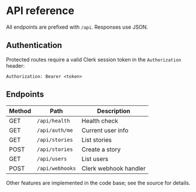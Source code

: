 # API reference

All endpoints are prefixed with `/api`. Responses use JSON.

## Authentication

Protected routes require a valid Clerk session token in the `Authorization` header:

```
Authorization: Bearer <token>
```

## Endpoints

| Method | Path | Description |
| ------ | ---- | ----------- |
| GET | `/api/health` | Health check |
| GET | `/api/auth/me` | Current user info |
| GET | `/api/stories` | List stories |
| POST | `/api/stories` | Create a story |
| GET | `/api/users` | List users |
| POST | `/api/webhooks` | Clerk webhook handler |

Other features are implemented in the code base; see the source for details.
